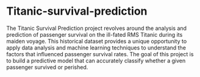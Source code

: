 # Titanic-survival-prediction
The Titanic Survival Prediction project revolves around the analysis and prediction of passenger survival on the ill-fated RMS Titanic during its maiden voyage. This historical dataset provides a unique opportunity to apply data analysis and machine learning techniques to understand the factors that influenced passenger survival rates. The goal of this project is to build a predictive model that can accurately classify whether a given passenger survived or perished.
